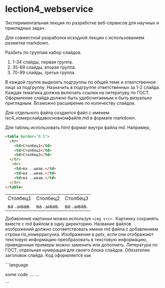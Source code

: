 # lection4_webservice
Экспериментальная лекция по разработке веб-сервисов для научных и прикладных задач.


Для совместной разработки исходной лекции с использованием разметки markdown. 

Разбить по группам набор слайдов.
1. 1-34 слайды, первая группа. 
2. 35-69 слайды, вторая группа.
3. 70-99 слайды, третья группа.

В каждой группе выделить подгруппы по общей теме и ответственное лицо за подгруппу.
Назначить в подгруппе ответственных за 1-2 слайда. 
Каждая тематика должна включать ссылки на литературу по ГОСТ. 
Оформление слайда должно быть удобочитаемым и быть визуально приглядным. 
Возможно расширение по количеству слайдов. 

Для отдельного файла создается файл с именем lec4_номерслайдавосновномфайле.md в формате markdown.

Для таблиц использовать html формат внутри файла md. Например,
```html
<table border="0.5">
  <tr>
    <td>Столбец1</td>
    <td>Столбец2</td>
    <td>Столбец3</td>
  </tr>
   <tr>
    <td>ва ..ывав.</td>
    <td>ва ..ывав.</td>
    <td>ва ..ывав.</td>
  </tr>
</table>
```

<table border="0.5">
  <tr>
    <td>Столбец1</td>
    <td>Столбец2</td>
    <td>Столбец3</td>
  </tr>
   <tr>
    <td>ва ..ывав.</td>
    <td>ва ..ывав.</td>
    <td>ва ..ывав.</td>
  </tr>
</table>

Добавление картинки можно используя ```<img src>.```
Картинку сохранять вместе с md файлом в одну директорию.
Название файлов изображений должно соответствовать имени md файла с добавлением строки ris_номеррисунка. 
Изображения в pptx, если они отображают текстовую информацию преобразовать в текстовую информацию,
приведенные примеры можно заменить или дополнить. 
Литература по ГОСТ, отдельная нумерация для своего блока слайдов.
Обязателен заголовок слайда.
Код оформляется как 

\`\`\`language  

some code
....
...

\`\`\` 




